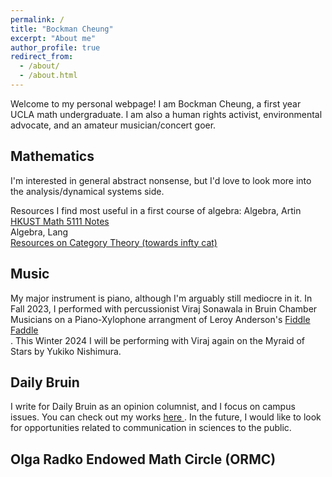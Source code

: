 ```yaml
---
permalink: /
title: "Bockman Cheung"
excerpt: "About me"
author_profile: true
redirect_from: 
  - /about/
  - /about.html
---
```


Welcome to my personal webpage! I am Bockman Cheung, a first year UCLA math undergraduate. I am also a human rights activist, environmental advocate, and an amateur musician/concert goer. 

Mathematics
------
I'm interested in general abstract nonsense, but I'd love to look more into the analysis/dynamical systems side.

Resources I find most useful in a first course of algebra:
Algebra, Artin <br>
<a href="https://canvas.ust.hk/courses/50980"> HKUST Math 5111 Notes </a> <br>
Algebra, Lang <br>
<a href="https://mathoverflow.net/a/70891/517395"> Resources on Category Theory (towards infty cat) </a>

Music
------
My major instrument is piano, although I'm arguably still mediocre in it. In Fall 2023, I performed with percussionist Viraj Sonawala in Bruin Chamber Musicians on a Piano-Xylophone arrangment of Leroy Anderson's <a href="https://drive.google.com/file/d/1jEOYYdv9ud3tySmvCltWasAuPfBAbL8W/view?usp=sharing"> Fiddle Faddle </a><br>. This Winter 2024 I will be performing with Viraj again on the Myraid of Stars by Yukiko Nishimura.

Daily Bruin
------
I write for Daily Bruin as an opinion columnist, and I focus on campus issues. You can check out my works <a href="https://dailybruin.com/author/bockman-cheung"> here </a>. In the future, I would like to look for opportunities related to communication in sciences to the public.

Olga Radko Endowed Math Circle (ORMC) 
------
